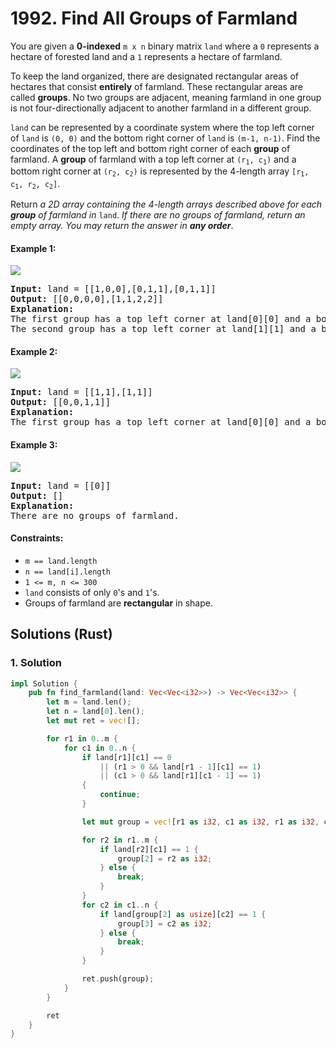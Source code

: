 # 1992. Find All Groups of Farmland
You are given a **0-indexed** `m x n` binary matrix `land` where a `0` represents a hectare of forested land and a `1` represents a hectare of farmland.

To keep the land organized, there are designated rectangular areas of hectares that consist **entirely** of farmland. These rectangular areas are called **groups**. No two groups are adjacent, meaning farmland in one group is not four-directionally adjacent to another farmland in a different group.

`land` can be represented by a coordinate system where the top left corner of `land` is `(0, 0)` and the bottom right corner of `land` is `(m-1, n-1)`. Find the coordinates of the top left and bottom right corner of each **group** of farmland. A **group** of farmland with a top left corner at <code>(r<sub>1</sub>, c<sub>1</sub>)</code> and a bottom right corner at <code>(r<sub>2</sub>, c<sub>2</sub>)</code> is represented by the 4-length array <code>[r<sub>1</sub>, c<sub>1</sub>, r<sub>2</sub>, c<sub>2</sub>]</code>.

Return *a 2D array containing the 4-length arrays described above for each **group** of farmland in* `land`. *If there are no groups of farmland, return an empty array. You may return the answer in **any order***.

#### Example 1:
![](https://assets.leetcode.com/uploads/2021/07/27/screenshot-2021-07-27-at-12-23-15-copy-of-diagram-drawio-diagrams-net.png)
<pre>
<strong>Input:</strong> land = [[1,0,0],[0,1,1],[0,1,1]]
<strong>Output:</strong> [[0,0,0,0],[1,1,2,2]]
<strong>Explanation:</strong>
The first group has a top left corner at land[0][0] and a bottom right corner at land[0][0].
The second group has a top left corner at land[1][1] and a bottom right corner at land[2][2].
</pre>

#### Example 2:
![](https://assets.leetcode.com/uploads/2021/07/27/screenshot-2021-07-27-at-12-30-26-copy-of-diagram-drawio-diagrams-net.png)
<pre>
<strong>Input:</strong> land = [[1,1],[1,1]]
<strong>Output:</strong> [[0,0,1,1]]
<strong>Explanation:</strong>
The first group has a top left corner at land[0][0] and a bottom right corner at land[1][1].
</pre>

#### Example 3:
![](https://assets.leetcode.com/uploads/2021/07/27/screenshot-2021-07-27-at-12-32-24-copy-of-diagram-drawio-diagrams-net.png)
<pre>
<strong>Input:</strong> land = [[0]]
<strong>Output:</strong> []
<strong>Explanation:</strong>
There are no groups of farmland.
</pre>

#### Constraints:
* `m == land.length`
* `n == land[i].length`
* `1 <= m, n <= 300`
* `land` consists of only `0`'s and `1`'s.
* Groups of farmland are **rectangular** in shape.

## Solutions (Rust)

### 1. Solution
```Rust
impl Solution {
    pub fn find_farmland(land: Vec<Vec<i32>>) -> Vec<Vec<i32>> {
        let m = land.len();
        let n = land[0].len();
        let mut ret = vec![];

        for r1 in 0..m {
            for c1 in 0..n {
                if land[r1][c1] == 0
                    || (r1 > 0 && land[r1 - 1][c1] == 1)
                    || (c1 > 0 && land[r1][c1 - 1] == 1)
                {
                    continue;
                }

                let mut group = vec![r1 as i32, c1 as i32, r1 as i32, c1 as i32];

                for r2 in r1..m {
                    if land[r2][c1] == 1 {
                        group[2] = r2 as i32;
                    } else {
                        break;
                    }
                }
                for c2 in c1..n {
                    if land[group[2] as usize][c2] == 1 {
                        group[3] = c2 as i32;
                    } else {
                        break;
                    }
                }

                ret.push(group);
            }
        }

        ret
    }
}
```
